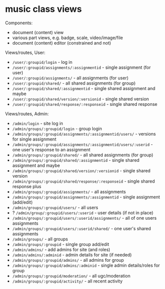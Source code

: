 # music class views

Components:
- document (content) view
- various part views, e.g. badge, scale, video/image/file
- document (content) editor (constrained and not)

Views/routes, User:
- `/user/:groupid/login` - log in
- `/user/:groupid/assignments/:assignmentid` - single assignment (for user)
- `/user/:groupid/assignments/` - all assignments (for user)
- `/user/:groupid/shared/` - all shared assignments (for group)
- `/user/:groupid/shared/:assignmentid` - single shared assignment
and maybe
- `/user/:groupid/shared/version/:versionid` - single shared version
- `/user/:groupid/shared/response/:responseid` - single shared response

Views/routes, Admin:
- `/admin/login` - site log in
- `/admin/groups/:groupid/login` - group login
- `/admin/groups/:groupid/assignments/:assignmentid/users/` - versions for single assignment
- `/admin/groups/:groupid/assignments/:assignmentid/users/:userid` - one user's response to an assignment
- `/admin/groups/:groupid/shared/` - all shared assignments (for group)
- `/admin/groups/:groupid/shared/:assignmentid` - single shared assignment
and maybe
- `/admin/groups/:groupid/shared/version/:versionid` - single shared version
- `/admin/groups/:groupid/shared/response/:responseid` - single shared response
plus
- `/admin/groups/:groupid/assignments/` - all assignments
- `/admin/groups/:groupid/assignments/:assignmentid` - single assignment (add/edit)
- `/admin/groups/:groupid/users/` - all users
- ? `/admin/group/:groupid/users/:userid` - user details (if not in place)
- `/admin/groups/:groupid/users/:userid/assignments/` - all of one users assignments
- `/admin/groups/:groupid/users/:userid/shared/` - one user's shared assignments
- `/admin/groups/` - all groups
- `/admin/groups/:groupid` - single group add/edit
- `/admin/admins/` - add admins for site (and roles)
- `/admin/admins/:adminid` - admin details for site (if needed)
- `/admin/groups/:groupid/admins/` - all admins for group
- `/admin/groups/:groupid/admins/:adminid` - single  admin details/roles for group
- `/admin/groups/:groupid/moderation/` - all ugc/moderation
- `/admin/groups/:groupid/activity/` - all recent activity


